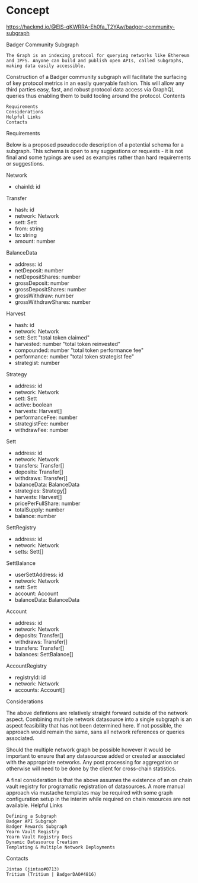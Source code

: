 # Concept
https://hackmd.io/@ElS-qKWRRA-Eh0fa_T2YAw/badger-community-subgraph

Badger Community Subgraph

    The Graph is an indexing protocol for querying networks like Ethereum and IPFS. Anyone can build and publish open APIs, called subgraphs, making data easily accessible.

Construction of a Badger community subgraph will facilitate the surfacing of key protocol metrics in an easily queryable fashion. This will allow any third parties easy, fast, and robust protocol data access via GraphQL queries thus enabling them to build tooling around the protocol.
Contents

    Requirements
    Considerations
    Helpful Links
    Contacts

Requirements

Below is a proposed pseudocode description of a potential schema for a subgraph. This schema is open to any suggestions or requests - it is not final and some typings are used as examples rather than hard requirements or suggestions.

Network
  - chainId: id

Transfer
  - hash: id
  - network: Network
  - sett: Sett
  - from: string
  - to: string
  - amount: number

BalanceData
  - address: id
  - netDeposit: number
  - netDepositShares: number
  - grossDeposit: number
  - grossDepositShares: number
  - grossWithdraw: number
  - grossWithdrawShares: number

Harvest
  - hash: id
  - network: Network
  - sett: Sett
  "total token claimed"
  - harvested: number
  "total token reinvested"
  - compounded: number
  "total token performance fee"
  - performance: number
  "total token strategist fee"
  - strategist: number

Strategy
  - address: id
  - network: Network
  - sett: Sett
  - active: boolean
  - harvests: Harvest[]
  - performanceFee: number
  - strategistFee: number
  - withdrawFee: number

Sett
  - address: id
  - network: Network
  - transfers: Transfer[]
  - deposits: Transfer[]
  - withdraws: Transfer[]
  - balanceData: BalanceData
  - strategies: Strategy[]
  - harvests: Harvest[]
  - pricePerFullShare: number
  - totalSupply: number
  - balance: number

SettRegistry
  - address: id
  - network: Network
  - setts: Sett[]

SettBalance
  - userSettAddress: id
  - network: Network
  - sett: Sett
  - account: Account
  - balanceData: BalanceData

Account
  - address: id
  - network: Network
  - deposits: Transfer[]
  - withdraws: Transfer[]
  - transfers: Transfer[]
  - balances: SettBalance[]

AccountRegistry
  - registryId: id
  - network: Network
  - accounts: Account[]

Considerations

The above defintions are relatively straight forward outside of the network aspect. Combining multiple network datasource into a single subgraph is an aspect feasibility that has not been determined here. If not possible, the approach would remain the same, sans all network references or queries associated.

Should the multiple network graph be possible however it would be important to ensure that any datasourcse added or created ar associated with the appropriate networks. Any post processing for aggregation or otherwise will need to be done by the client for cross-chain statistics.

A final consideration is that the above assumes the existence of an on chain vault registry for programatic registration of datasources. A more manual approach via mustache templates may be required with some graph configuration setup in the interim while required on chain resources are not available.
Helpful Links

    Defining a Subgraph
    Badger API Subgraph
    Badger Rewards Subgraph
    Yearn Vault Registry
    Yearn Vault Registry Docs
    Dynamic Datasource Creation
    Templating & Multiple Network Deployments

Contacts

    Jintao (jintao#0713)
    Tritium (Tritium | BadgerDAO#4816)
